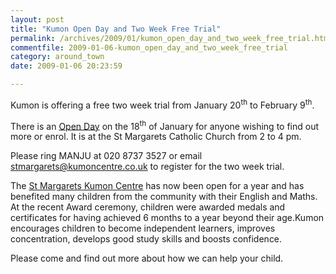 ```yaml
---
layout: post
title: "Kumon Open Day and Two Week Free Trial"
permalink: /archives/2009/01/kumon_open_day_and_two_week_free_trial.html
commentfile: 2009-01-06-kumon_open_day_and_two_week_free_trial
category: around_town
date: 2009-01-06 20:23:59

---
```


Kumon is offering a free two week trial from January 20<sup>th</sup> to February 9<sup>th</sup>.

There is an [Open Day](/event/meeting/200705142023) on the 18<sup>th</sup> of January for anyone wishing to find out more or enrol. It is at the St Margarets Catholic Church from 2 to 4 pm.

Please ring MANJU at 020 8737 3527 or email <stmargarets@kumoncentre.co.uk> to register for the two week trial.

The [St Margarets Kumon Centre](/directory/school/200709280322) has now been open for a year and has benefited many children from the community with their English and Maths. At the recent Award ceremony, children were awarded medals and certificates for having achieved 6 months to a year beyond their age.Kumon encourages children to become independent learners, improves concentration, develops good study skills and boosts confidence.

Please come and find out more about how we can help your child.
